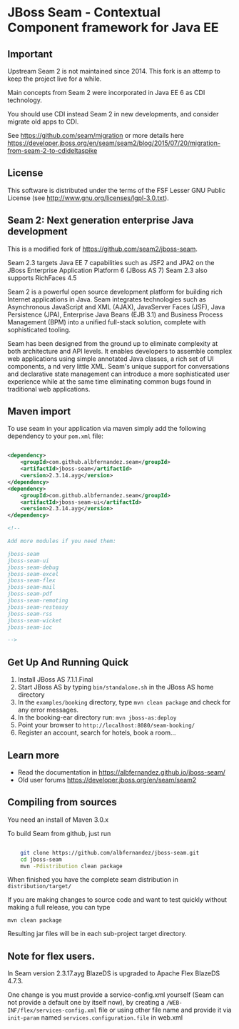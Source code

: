 # JBoss Seam - Contextual Component framework for Java EE

## Important

Upstream Seam 2 is not maintained since 2014. This fork is an attemp to keep the project live for a while.

Main concepts from Seam 2 were incorporated in Java EE 6 as CDI technology.

You should use CDI instead Seam 2 in new developments, and consider migrate old apps to CDI.

See https://github.com/seam/migration or more details here https://developer.jboss.org/en/seam/seam2/blog/2015/07/20/migration-from-seam-2-to-cdideltaspike


## License

This software is distributed under the terms of the FSF Lesser GNU
Public License (see http://www.gnu.org/licenses/lgpl-3.0.txt). 

## Seam 2: Next generation enterprise Java development

This is a modified fork of https://github.com/seam2/jboss-seam.

Seam 2.3 targets Java EE 7 capabilities such as JSF2 and JPA2 on the JBoss Enterprise Application Platform 6 (JBoss AS 7) 
Seam 2.3 also supports RichFaces 4.5

Seam 2 is a powerful open source development platform for building rich Internet applications in Java. 
Seam integrates technologies such as Asynchronous JavaScript and XML (AJAX), JavaServer Faces (JSF), Java Persistence (JPA),
 Enterprise Java Beans (EJB 3.1) and Business Process Management (BPM) into a unified full-stack solution, complete with sophisticated tooling.

Seam has been designed from the ground up to eliminate complexity at both architecture and API levels. 
It enables developers to assemble complex web applications using simple annotated Java classes, a rich set of UI components, a
nd very little XML. 
Seam's unique support for conversations and declarative state management can introduce a more sophisticated user 
experience while at the same time eliminating common bugs found in traditional web applications. 

## Maven import

To use seam in your application via maven simply add the following dependency to your ``pom.xml`` file:

```xml

<dependency>
    <groupId>com.github.albfernandez.seam</groupId>
    <artifactId>jboss-seam</artifactId>
    <version>2.3.14.ayg</version>
</dependency>
<dependency>
    <groupId>com.github.albfernandez.seam</groupId>
    <artifactId>jboss-seam-ui</artifactId>
    <version>2.3.14.ayg</version>
</dependency>

<!-- 

Add more modules if you need them: 

jboss-seam
jboss-seam-ui
jboss-seam-debug
jboss-seam-excel
jboss-seam-flex
jboss-seam-mail
jboss-seam-pdf
jboss-seam-remoting
jboss-seam-resteasy
jboss-seam-rss
jboss-seam-wicket
jboss-seam-ioc

-->
```



## Get Up And Running Quick

1. Install JBoss AS 7.1.1.Final  
2. Start JBoss AS by typing `bin/standalone.sh` in the JBoss AS home directory
3. In the `examples/booking` directory, type `mvn clean package` and check  for any error messages.
4. In the booking-ear directory run:
    `mvn jboss-as:deploy`   
5. Point your browser to `http://localhost:8080/seam-booking/`    
6. Register an account, search for hotels, book a room...

## Learn more

* Read the documentation in https://albfernandez.github.io/jboss-seam/
* Old user forums https://developer.jboss.org/en/seam/seam2

## Compiling from sources

You need an install of Maven 3.0.x


To build Seam from github, just run 

```bash

	git clone https://github.com/albfernandez/jboss-seam.git
	cd jboss-seam
	mvn -Pdistribution clean package
``` 

When finished you have the complete seam distribution in ``distribution/target/``

If you are making changes to source code and want to test quickly without making a full release, you can type

    mvn clean package

Resulting jar files will be in each sub-project target directory.



## Note for flex users.

In Seam version 2.3.17.ayg BlazeDS is upgraded to Apache Flex BlazeDS 4.7.3. 

One change is you must provide a service-config.xml yourself (Seam can not provide a default one by itself now), by creating a ``/WEB-INF/flex/services-config.xml`` file or using other file name and provide it via ``init-param`` named  ``services.configuration.file`` in web.xml 


